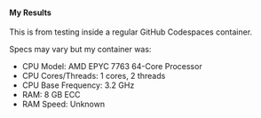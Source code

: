 #### My Results

This is from testing inside a regular GitHub Codespaces container.

Specs may vary but my container was:

- CPU Model: AMD EPYC 7763 64-Core Processor
- CPU Cores/Threads: 1 cores, 2 threads
- CPU Base Frequency: 3.2 GHz
- RAM: 8 GB ECC
- RAM Speed: Unknown

